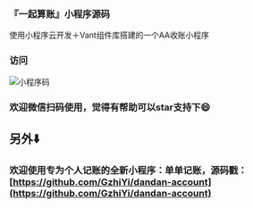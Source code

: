 ### 『一起算账』小程序源码

使用小程序云开发＋Vant组件库搭建的一个AA收账小程序

### 访问

![小程序码](http://tva1.sinaimg.cn/large/0060lm7Tly1g4ifcks82lj3076076gmk.jpg)

### 欢迎微信扫码使用，觉得有帮助可以star支持下😄

## 另外⬇️

### 欢迎使用专为个人记账的全新小程序：单单记账，源码戳：[https://github.com/GzhiYi/dandan-account](https://github.com/GzhiYi/dandan-account)
